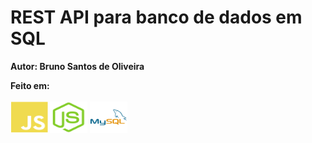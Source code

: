 # REST API para banco de dados em SQL
<div>
  <b>Autor:<b> Bruno Santos de Oliveira<p>
<div>
  <b>Feito em:<b>
<div style="display: inline_block"><br>
    <img align="center" alt="Bruno-Js" height="50" width="60" src="https://raw.githubusercontent.com/devicons/devicon/master/icons/javascript/javascript-plain.svg">
    <img align="center" alt="Bruno-Nodejs" height="50" width="60" src="https://raw.githubusercontent.com/devicons/devicon/master/icons/nodejs/nodejs-plain.svg">
    <img align="center" alt="Bruno-mySQL" height="50" width="60" src="https://raw.githubusercontent.com/devicons/devicon/master/icons/mysql/mysql-original-wordmark.svg">
</div><div>
<p>
</div>
